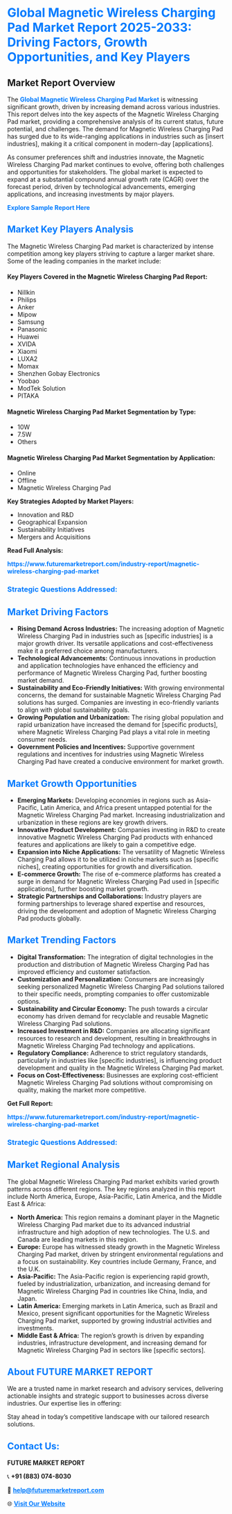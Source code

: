 <h1 style="color: #007BFF;">Global Magnetic Wireless Charging Pad Market Report 2025-2033: Driving Factors, Growth Opportunities, and Key Players</h1>

<section id="overview">
<h2>Market Report Overview</h2>
<p>The <a href="https://www.futuremarketreport.com/industry-report/magnetic-wireless-charging-pad-market" style="color: #007BFF; text-decoration: none;"><strong>Global Magnetic Wireless Charging Pad Market</strong></a> is witnessing significant growth, driven by increasing demand across various industries. This report delves into the key aspects of the Magnetic Wireless Charging Pad market, providing a comprehensive analysis of its current status, future potential, and challenges. The demand for Magnetic Wireless Charging Pad has surged due to its wide-ranging applications in industries such as [insert industries], making it a critical component in modern-day [applications].</p>
<p>As consumer preferences shift and industries innovate, the Magnetic Wireless Charging Pad market continues to evolve, offering both challenges and opportunities for stakeholders. The global market is expected to expand at a substantial compound annual growth rate (CAGR) over the forecast period, driven by technological advancements, emerging applications, and increasing investments by major players.</p>
</section>

<section id="overview">
<p><a href="https://www.futuremarketreport.com/request-sample/reportId=119791" style="color: #007BFF; text-decoration: none;"><strong>Explore Sample Report Here</strong></a></p>
</section>

<section id="key-players">
<h2 style="color: #007BFF;">Market Key Players Analysis</h2>
<p>The Magnetic Wireless Charging Pad market is characterized by intense competition among key players striving to capture a larger market share. Some of the leading companies in the market include:</p>
<h4>Key Players Covered in the Magnetic Wireless Charging Pad Report:</h4>
<ul><li>Nillkin</li><li>Philips</li><li>Anker</li><li>Mipow</li><li>Samsung</li><li>Panasonic</li><li>Huawei</li><li>XVIDA</li><li>Xiaomi</li><li>LUXA2</li><li>Momax</li><li>Shenzhen Gobay Electronics</li><li>Yoobao</li><li>ModTek Solution</li><li>PITAKA</li></ul>
<h4>Magnetic Wireless Charging Pad Market Segmentation by Type:</h4>
<ul><li>10W</li><li>7.5W</li><li>Others</li></ul>

<h4>Magnetic Wireless Charging Pad Market Segmentation by Application:</h4>
<ul><li>Online</li><li>Offline</li><li>Magnetic Wireless Charging Pad</li></ul>
<p><strong>Key Strategies Adopted by Market Players:</strong></p>
<ul>
<li>Innovation and R&D</li>
<li>Geographical Expansion</li>
<li>Sustainability Initiatives</li>
<li>Mergers and Acquisitions</li>
</ul>
</section>

<section>
<p><strong>Read Full Analysis: </strong></p><a href="https://www.futuremarketreport.com/industry-report/magnetic-wireless-charging-pad-market" style="color: #007BFF; text-decoration: none;"><strong>https://www.futuremarketreport.com/industry-report/magnetic-wireless-charging-pad-market</strong></a>
<h3 style="color: #007BFF;">Strategic Questions Addressed:</h3>
</section>

<section id="driving-factors">
<h2 style="color: #007BFF;">Market Driving Factors</h2>
<ul>
<li><strong>Rising Demand Across Industries:</strong> The increasing adoption of Magnetic Wireless Charging Pad in industries such as [specific industries] is a major growth driver. Its versatile applications and cost-effectiveness make it a preferred choice among manufacturers.</li>
<li><strong>Technological Advancements:</strong> Continuous innovations in production and application technologies have enhanced the efficiency and performance of Magnetic Wireless Charging Pad, further boosting market demand.</li>
<li><strong>Sustainability and Eco-Friendly Initiatives:</strong> With growing environmental concerns, the demand for sustainable Magnetic Wireless Charging Pad solutions has surged. Companies are investing in eco-friendly variants to align with global sustainability goals.</li>
<li><strong>Growing Population and Urbanization:</strong> The rising global population and rapid urbanization have increased the demand for [specific products], where Magnetic Wireless Charging Pad plays a vital role in meeting consumer needs.</li>
<li><strong>Government Policies and Incentives:</strong> Supportive government regulations and incentives for industries using Magnetic Wireless Charging Pad have created a conducive environment for market growth.</li>
</ul>
</section>

<section id="growth-opportunities">
<h2 style="color: #007BFF;">Market Growth Opportunities</h2>
<ul>
<li><strong>Emerging Markets:</strong> Developing economies in regions such as Asia-Pacific, Latin America, and Africa present untapped potential for the Magnetic Wireless Charging Pad market. Increasing industrialization and urbanization in these regions are key growth drivers.</li>
<li><strong>Innovative Product Development:</strong> Companies investing in R&D to create innovative Magnetic Wireless Charging Pad products with enhanced features and applications are likely to gain a competitive edge.</li>
<li><strong>Expansion into Niche Applications:</strong> The versatility of Magnetic Wireless Charging Pad allows it to be utilized in niche markets such as [specific niches], creating opportunities for growth and diversification.</li>
<li><strong>E-commerce Growth:</strong> The rise of e-commerce platforms has created a surge in demand for Magnetic Wireless Charging Pad used in [specific applications], further boosting market growth.</li>
<li><strong>Strategic Partnerships and Collaborations:</strong> Industry players are forming partnerships to leverage shared expertise and resources, driving the development and adoption of Magnetic Wireless Charging Pad products globally.</li>
</ul>
</section>

<section id="trending-factors">
<h2 style="color: #007BFF;">Market Trending Factors</h2>
<ul>
<li><strong>Digital Transformation:</strong> The integration of digital technologies in the production and distribution of Magnetic Wireless Charging Pad has improved efficiency and customer satisfaction.</li>
<li><strong>Customization and Personalization:</strong> Consumers are increasingly seeking personalized Magnetic Wireless Charging Pad solutions tailored to their specific needs, prompting companies to offer customizable options.</li>
<li><strong>Sustainability and Circular Economy:</strong> The push towards a circular economy has driven demand for recyclable and reusable Magnetic Wireless Charging Pad solutions.</li>
<li><strong>Increased Investment in R&D:</strong> Companies are allocating significant resources to research and development, resulting in breakthroughs in Magnetic Wireless Charging Pad technology and applications.</li>
<li><strong>Regulatory Compliance:</strong> Adherence to strict regulatory standards, particularly in industries like [specific industries], is influencing product development and quality in the Magnetic Wireless Charging Pad market.</li>
<li><strong>Focus on Cost-Effectiveness:</strong> Businesses are exploring cost-efficient Magnetic Wireless Charging Pad solutions without compromising on quality, making the market more competitive.</li>
</ul>
</section>

<section>
<p><strong>Get Full Report: </strong></p><a href="https://www.futuremarketreport.com/industry-report/magnetic-wireless-charging-pad-market" style="color: #007BFF; text-decoration: none;"><strong>https://www.futuremarketreport.com/industry-report/magnetic-wireless-charging-pad-market</strong></a>
<h3 style="color: #007BFF;">Strategic Questions Addressed:</h3>
</section>


<section id="regional-analysis">
<h2 style="color: #007BFF;">Market Regional Analysis</h2>
<p>The global Magnetic Wireless Charging Pad market exhibits varied growth patterns across different regions. The key regions analyzed in this report include North America, Europe, Asia-Pacific, Latin America, and the Middle East & Africa:</p>
<ul>
<li><strong>North America:</strong> This region remains a dominant player in the Magnetic Wireless Charging Pad market due to its advanced industrial infrastructure and high adoption of new technologies. The U.S. and Canada are leading markets in this region.</li>
<li><strong>Europe:</strong> Europe has witnessed steady growth in the Magnetic Wireless Charging Pad market, driven by stringent environmental regulations and a focus on sustainability. Key countries include Germany, France, and the U.K.</li>
<li><strong>Asia-Pacific:</strong> The Asia-Pacific region is experiencing rapid growth, fueled by industrialization, urbanization, and increasing demand for Magnetic Wireless Charging Pad in countries like China, India, and Japan.</li>
<li><strong>Latin America:</strong> Emerging markets in Latin America, such as Brazil and Mexico, present significant opportunities for the Magnetic Wireless Charging Pad market, supported by growing industrial activities and investments.</li>
<li><strong>Middle East & Africa:</strong> The region’s growth is driven by expanding industries, infrastructure development, and increasing demand for Magnetic Wireless Charging Pad in sectors like [specific sectors].</li>
</ul>
</section>

<footer>
<h2 style="color: #007BFF;">About FUTURE MARKET REPORT</h2>
<p>We are a trusted name in market research and advisory services, delivering actionable insights and strategic support to businesses across diverse industries. Our expertise lies in offering:</p>

<p>Stay ahead in today’s competitive landscape with our tailored research solutions.</p>

<h2 style="color: #007BFF;">Contact Us:</h2>
<p><strong>FUTURE MARKET REPORT</strong></p>
<p>📞 <strong>+91 (883) 074-8030</strong></p>
<p>📧 <strong><a href="mailto:help@futuremarketreport.com" style="color: #007BFF;">help@futuremarketreport.com</a></strong></p>
<p>🌐 <strong><a href="https://www.futuremarketreport.com/" style="color: #007BFF;">Visit Our Website</a></strong></p>
</footer>